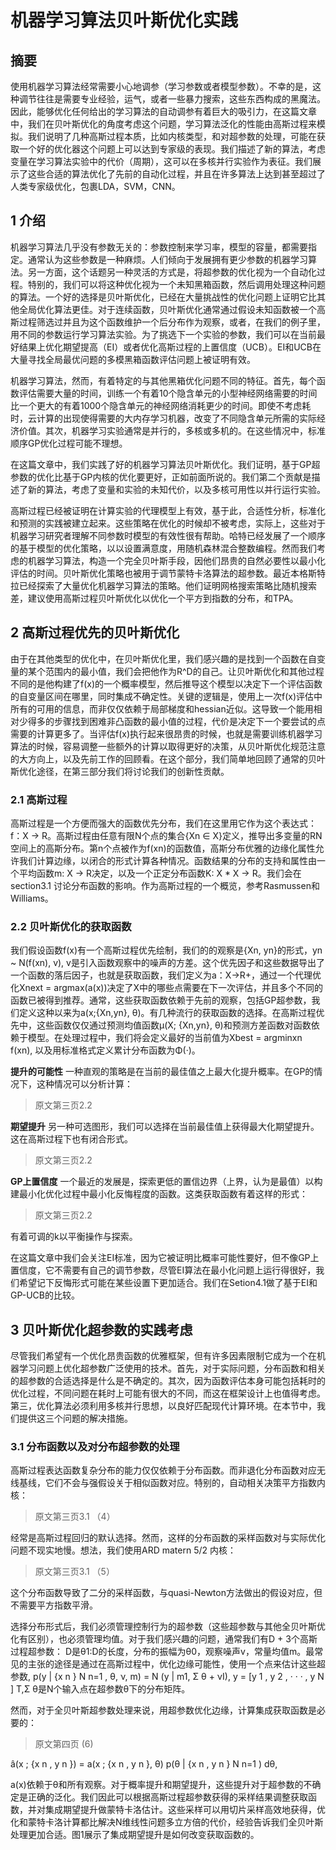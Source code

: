 # 机器学习算法贝叶斯优化实践
## 摘要
使用机器学习算法经常需要小心地调参（学习参数或者模型参数）。不幸的是，这种调节往往是需要专业经验，运气，或者一些暴力搜索，这些东西构成的黑魔法。因此，能够优化任何给出的学习算法的自动调参有着巨大的吸引力，在这篇文章中，我们在贝叶斯优化的角度考虑这个问题，学习算法泛化的性能由高斯过程来模拟。我们说明了几种高斯过程本质，比如内核类型，和对超参数的处理，可能在获取一个好的优化器这个问题上可以达到专家级的表现。我们描述了新的算法，考虑变量在学习算法实验中的代价（周期），这可以在多核并行实验作为表征。我们展示了这些合适的算法优化了先前的自动化过程，并且在许多算法上达到甚至超过了人类专家级优化，包裹LDA，SVM，CNN。
## 1 介绍
机器学习算法几乎没有参数无关的：参数控制来学习率，模型的容量，都需要指定。通常认为这些参数是一种麻烦。人们倾向于发展拥有更少参数的机器学习算法。另一方面，这个话题另一种灵活的方式是，将超参数的优化视为一个自动化过程。特别的，我们可以将这种优化视为一个未知黑箱函数，然后调用处理这种问题的算法。一个好的选择是贝叶斯优化，已经在大量挑战性的优化问题上证明它比其他全局优化算法更佳。对于连续函数，贝叶斯优化通常通过假设未知函数被一个高斯过程筛选过并且为这个函数维护一个后分布作为观察，或者，在我们的例子里，用不同的参数运行学习算法实验。为了挑选下一个实验的参数，我们可以在当前最好结果上优化期望提高（EI）或者优化高斯过程的上置信度（UCB）。EI和UCB在大量寻找全局最优问题的多模黑箱函数评估问题上被证明有效。

机器学习算法，然而，有着特定的与其他黑箱优化问题不同的特征。首先，每个函数评估需要大量的时间，训练一个有着10个隐含单元的小型神经网络需要的时间比一个更大的有着1000个隐含单元的神经网络消耗更少的时间。即使不考虑耗时，云计算的出现使得需要的大内存学习机器，改变了不同隐含单元所需的实际经济价值。其次，机器学习实验通常是并行的，多核或多机的。在这些情况中，标准顺序GP优化过程可能不理想。

在这篇文章中，我们实践了好的机器学习算法贝叶斯优化。我们证明，基于GP超参数的优化比基于GP内核的优化要更好，正如前面所说的。我们第二个贡献是描述了新的算法，考虑了变量和实验的未知代价，以及多核可用性以并行运行实验。

高斯过程已经被证明在计算实验的代理模型上有效，基于此，合适性分析，标准化和预测的实践被建立起来。这些策略在优化的时候却不被考虑，实际上，这些对于机器学习研究者理解不同参数时模型的有效性很有帮助。哈特已经发展了一个顺序的基于模型的优化策略，以以设置满意度，用随机森林混合整数编程。然而我们考虑的机器学习算法，构造一个完全贝叶斯手段，因他们昂贵的自然必要性以最小化评估的时间。贝叶斯优化策略也被用于调节蒙特卡洛算法的超参数。最近本格斯特拉已经探索了大量优化机器学习算法的策略。他们证明网格搜索策略比随机搜索差，建议使用高斯过程贝叶斯优化以优化一个平方到指数的分布，和TPA。

## 2 高斯过程优先的贝叶斯优化
由于在其他类型的优化中，在贝叶斯优化里，我们感兴趣的是找到一个函数在自变量的某个范围内的最小值，我们会把他作为R^D的自己。让贝叶斯优化和其他过程不同的是他构建了f(x)的一个概率模型，然后推导这个模型以决定下一个评估函数的自变量区间在哪里，同时集成不确定性。关键的逻辑是，使用上一次f(x)评估中所有的可用的信息，而非仅仅依赖于局部梯度和hessian近似。这导致一个能用相对少得多的步骤找到困难非凸函数的最小值的过程，代价是决定下一个要尝试的点需要的计算更多了。当评估f(x)执行起来很昂贵的时候，也就是需要训练机器学习算法的时候，容易调整一些额外的计算以取得更好的决策，从贝叶斯优化规范注意的大方向上，以及先前工作的回顾看。在这个部分，我们简单地回顾了通常的贝叶斯优化途径，在第三部分我们将讨论我们的创新性贡献。

### 2.1 高斯过程
高斯过程是一个方便而强大的函数优先分布，我们在这里用它作为这个表达式：f：X -> R。高斯过程由任意有限N个点的集合{Xn ∈ X}定义，推导出多变量的RN空间上的高斯分布。第n个点被作为f(xn)的函数值，高斯分布优雅的边缘化属性允许我们计算边缘，以闭合的形式计算各种情况。函数结果的分布的支持和属性由一个平均函数m: X -> R决定，以及一个正定分布函数K: X * X -> R。我们会在section3.1 讨论分布函数的影响。作为高斯过程的一个概览，参考Rasmussen和Williams。

### 2.2 贝叶斯优化的获取函数
我们假设函数f(x)有一个高斯过程优先绘制，我们的的观察是{Xn, yn}的形式，yn ~ N(f(xn), v), v是引入函数观察中的噪声的方差。这个优先因子和这些数据导出了一个函数的落后因子，也就是获取函数，我们定义为a：X->R+，通过一个代理优化Xnext = argmax(a(x))决定了X中的哪些点需要在下一次评估，并且多个不同的函数已被得到推荐。通常，这些获取函数依赖于先前的观察，包括GP超参数，我们定义这种以来为a(x;{Xn,yn}, θ)。有几种流行的获取函数的选择。在高斯过程优先中，这些函数仅仅通过预测均值函数μ(X; {Xn,yn}, θ)和预测方差函数对函数依赖于模型。在处理过程中，我们将会定义最好的当前值为Xbest = argminxn f(xn), 以及用标准格式定义累计分布函数为Φ(·)。

**提升的可能性** 一种直观的策略是在当前的最佳值之上最大化提升概率。在GP的情况下，这种情况可以分析计算：

> 原文第三页2.2 

**期望提升** 另一种可选图形，我们可以选择在当前最佳值上获得最大化期望提升。这在高斯过程下也有闭合形式。

> 原文第三页2.2 

**GP上置信度** 一个最近的发展是，探索更低的置信边界（上界，认为是最值）以构建最小化优化过程中最小化反悔程度的函数。这类获取函数有着这样的形式：

> 原文第三页2.2 

有着可调的k以平衡操作与探索。

在这篇文章中我们会关注EI标准，因为它被证明比概率可能性要好，但不像GP上置信度，它不需要有自己的调节参数，尽管EI算法在最小化问题上运行得很好，我们希望记下反悔形式可能在某些设置下更加适合。我们在Setion4.1做了基于EI和GP-UCB的比较。


## 3 贝叶斯优化超参数的实践考虑
尽管我们希望有一个优化昂贵函数的优雅框架，但有许多因素限制它成为一个在机器学习问题上优化超参数广泛使用的技术。首先，对于实际问题，分布函数和相关的超参数的合适选择是什么是不确定的。其次，因为函数评估本身可能包括耗时的优化过程，不同问题在耗时上可能有很大的不同，而这在框架设计上也值得考虑。第三，优化算法必须利用多核并行思想，以良好匹配现代计算环境。在本节中，我们提供这三个问题的解决措施。

### 3.1 分布函数以及对分布超参数的处理
高斯过程表达函数复杂分布的能力仅仅依赖于分布函数。而非退化分布函数对应无线基线，它们不会与强假设关于相似函数对应。特别的，自动相关决策平方指数内核：

> 原文第三页3.1 （4）

经常是高斯过程回归的默认选择。然而，这样的分布函数的采样函数对与实际优化问题不现实地慢。想法，我们使用ARD matern 5/2 内核：

> 原文第三页3.1 （5）

这个分布函数导致了二分的采样函数，与quasi-Newton方法做出的假设对应，但不需要平方指数平滑。

选择分布形式后，我们必须管理控制行为的超参数（这些超参数与其他全贝叶斯优化有区别），也必须管理均值。对于我们感兴趣的问题，通常我们有D + 3个高斯过程超参数： D是θ1:D的长度，分布的振幅为θ0，观察噪声v，常量均值m。最常见的主张的途径是通过在高斯过程中，优化边缘可能性，使用一个点来估计这些超参数, p(y | {x n } N
n=1 , θ, ν, m) = N (y | m1, Σ θ + νI), y = [y 1 , y 2 , · · · , y N ] T,Σ θ是N个输入点在超参数θ下的分布矩阵。

然而，对于全贝叶斯超参数处理来说，用超参数优化边缘，计算集成获取函数是必要的：


> 原文第四页 (6)

â(x ; {x n , y n }) = a(x ; {x n , y n }, θ) p(θ | {x n , y n } N n=1 ) dθ,

a(x)依赖于θ和所有观察。对于概率提升和期望提升，这些提升对于超参数的不确定是正确的泛化。我们因此可以根据高斯过程超参数获得的采样结果调整获取函数，并对集成期望提升做蒙特卡洛估计。这些采样可以用切片采样高效地获得，优化和蒙特卡洛计算都比解决N维线性问题多立方倍的代价，经验告诉我们全贝叶斯处理更加合适。图1展示了集成期望提升是如何改变获取函数的。



